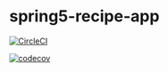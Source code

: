 # spring5-recipe-app

[![CircleCI](https://circleci.com/gh/chrishopkins53/spring5-recipe-app.svg?style=svg)](https://circleci.com/gh/chrishopkins53/spring5-recipe-app)


[![codecov](https://codecov.io/gh/chrishopkins53/spring5-recipe-app/branch/master/graph/badge.svg)](https://codecov.io/gh/chrishopkins53/spring5-recipe-app)
